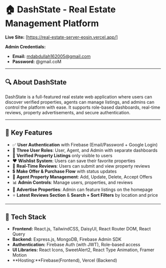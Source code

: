 # 🏠 DashState - Real Estate Management Platform

**Live Site:** [https://real-estate-server-eosin.vercel.app/]

**Admin Credentials:**
- **Email:** mdabdullah162005@gmail.com
- **Password:** @gmail.coM

---

## 🔍 About DashState

DashState is a full-featured real estate web application where users can discover verified properties, agents can manage listings, and admins can control the platform with ease. It supports role-based dashboards, real-time reviews, property advertisements, and secure authentication.

---

## 🚀 Key Features

- ✅ **User Authentication** with Firebase (Email/Password + Google Login)
- 👤 **Three User Roles**: User, Agent, and Admin with separate dashboards
- 🏡 **Verified Property Listings** only visible to users
- ❤️ **Wishlist System**: Users can save their favorite properties
- 💬 **Real-Time Reviews**: Users can submit and view property reviews
- 💲 **Make Offer & Purchase Flow** with status updates
- 🧾 **Agent Property Management**: Add, Update, Delete, Accept Offers
- 📊 **Admin Controls**: Manage users, properties, and reviews
- 📣 **Advertise Properties**: Admin can feature listings on the homepage
- ⭐ **Latest Reviews Section** & **Search + Sort Filters** by location and price

---

## 🧪 Tech Stack

- **Frontend:** React.js, TailwindCSS, DaisyUI, React Router DOM, React Query
- **Backend:** Express.js, MongoDB, Firebase Admin SDK
- **Authentication:** Firebase Auth (with JWT), Role-based access
- **UI Libraries:** React Icons, SweetAlert2, React Type Animation, Framer Motion
- **Hosting:**Firebase(Frontend), Vercel (Backend)
